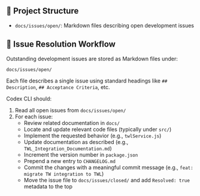 ## 🧭 Project Structure

- `docs/issues/open/`: Markdown files describing open development issues

## 🚧 Issue Resolution Workflow

Outstanding development issues are stored as Markdown files under:

```
docs/issues/open/
```

Each file describes a single issue using standard headings like `## Description`, `## Acceptance Criteria`, etc.

Codex CLI should:

1. Read all open issues from `docs/issues/open/`
2. For each issue:
   - Review related documentation in `docs/`
   - Locate and update relevant code files (typically under `src/`)
   - Implement the requested behavior (e.g., `twlService.js`)
   - Update documentation as described (e.g., `TWL_Integration_Documentation.md`)
   - Increment the version number in `package.json`
   - Prepend a new entry to `CHANGELOG.md`
   - Commit the changes with a meaningful commit message (e.g., `feat: migrate TW integration to TWL`)
   - Move the issue file to `docs/issues/closed/` and add `Resolved: true` metadata to the top
